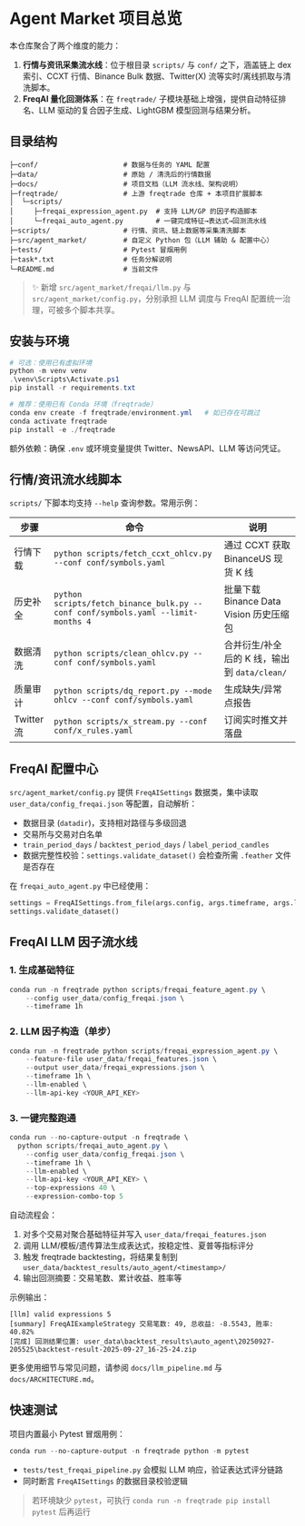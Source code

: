 ﻿# Agent Market 项目总览

本仓库聚合了两个维度的能力：

1. **行情与资讯采集流水线**：位于根目录 `scripts/` 与 `conf/` 之下，涵盖链上 dex 索引、CCXT 行情、Binance Bulk 数据、Twitter(X) 流等实时/离线抓取与清洗脚本。
2. **FreqAI 量化回测体系**：在 `freqtrade/` 子模块基础上增强，提供自动特征排名、LLM 驱动的复合因子生成、LightGBM 模型回测与结果分析。

## 目录结构

```
├─conf/                     # 数据与任务的 YAML 配置
├─data/                     # 原始 / 清洗后的行情数据
├─docs/                     # 项目文档（LLM 流水线、架构说明）
├─freqtrade/                # 上游 freqtrade 仓库 + 本项目扩展脚本
│  └─scripts/
│     ├─freqai_expression_agent.py  # 支持 LLM/GP 的因子构造脚本
│     └─freqai_auto_agent.py        # 一键完成特征→表达式→回测流水线
├─scripts/                  # 行情、资讯、链上数据等采集清洗脚本
├─src/agent_market/         # 自定义 Python 包（LLM 辅助 & 配置中心）
├─tests/                    # Pytest 冒烟用例
├─task*.txt                 # 任务分解说明
└─README.md                 # 当前文件
```

> ✨ 新增 `src/agent_market/freqai/llm.py` 与 `src/agent_market/config.py`，分别承担 LLM 调度与 FreqAI 配置统一治理，可被多个脚本共享。

## 安装与环境

```powershell
# 可选：使用已有虚拟环境
python -m venv venv
.\venv\Scripts\Activate.ps1
pip install -r requirements.txt

# 推荐：使用已有 Conda 环境（freqtrade）
conda env create -f freqtrade/environment.yml   # 如已存在可跳过
conda activate freqtrade
pip install -e ./freqtrade
```

额外依赖：确保 `.env` 或环境变量提供 Twitter、NewsAPI、LLM 等访问凭证。

## 行情/资讯流水线脚本

`scripts/` 下脚本均支持 `--help` 查询参数。常用示例：

| 步骤 | 命令 | 说明 |
| --- | --- | --- |
| 行情下载 | `python scripts/fetch_ccxt_ohlcv.py --conf conf/symbols.yaml` | 通过 CCXT 获取 BinanceUS 现货 K 线 |
| 历史补全 | `python scripts/fetch_binance_bulk.py --conf conf/symbols.yaml --limit-months 4` | 批量下载 Binance Data Vision 历史压缩包 |
| 数据清洗 | `python scripts/clean_ohlcv.py --conf conf/symbols.yaml` | 合并衍生/补全后的 K 线，输出到 `data/clean/` |
| 质量审计 | `python scripts/dq_report.py --mode ohlcv --conf conf/symbols.yaml` | 生成缺失/异常点报告 |
| Twitter 流 | `python scripts/x_stream.py --conf conf/x_rules.yaml` | 订阅实时推文并落盘 |

## FreqAI 配置中心

`src/agent_market/config.py` 提供 `FreqAISettings` 数据类，集中读取 `user_data/config_freqai.json` 等配置，自动解析：

- 数据目录 (`datadir`)，支持相对路径与多级回退
- 交易所与交易对白名单
- `train_period_days` / `backtest_period_days` / `label_period_candles`
- 数据完整性校验：`settings.validate_dataset()` 会检查所需 `.feather` 文件是否存在

在 `freqai_auto_agent.py` 中已经使用：
```python
settings = FreqAISettings.from_file(args.config, args.timeframe, args.label_period)
settings.validate_dataset()
```

## FreqAI LLM 因子流水线

### 1. 生成基础特征

```powershell
conda run -n freqtrade python scripts/freqai_feature_agent.py \
    --config user_data/config_freqai.json \
    --timeframe 1h
```

### 2. LLM 因子构造（单步）

```powershell
conda run -n freqtrade python scripts/freqai_expression_agent.py \
    --feature-file user_data/freqai_features.json \
    --output user_data/freqai_expressions.json \
    --timeframe 1h \
    --llm-enabled \
    --llm-api-key <YOUR_API_KEY>
```

### 3. 一键完整跑通

```powershell
conda run --no-capture-output -n freqtrade \
  python scripts/freqai_auto_agent.py \
    --config user_data/config_freqai.json \
    --timeframe 1h \
    --llm-enabled \
    --llm-api-key <YOUR_API_KEY> \
    --top-expressions 40 \
    --expression-combo-top 5
```

自动流程会：

1. 对多个交易对聚合基础特征并写入 `user_data/freqai_features.json`
2. 调用 LLM/模板/遗传算法生成表达式，按稳定性、夏普等指标评分
3. 触发 freqtrade backtesting，将结果复制到 `user_data/backtest_results/auto_agent/<timestamp>/`
4. 输出回测摘要：交易笔数、累计收益、胜率等

示例输出：

```
[llm] valid expressions 5
[summary] FreqAIExampleStrategy 交易笔数: 49, 总收益: -8.5543, 胜率: 40.82%
[完成] 回测结果位置: user_data\backtest_results\auto_agent\20250927-205525\backtest-result-2025-09-27_16-25-24.zip
```

更多使用细节与常见问题，请参阅 `docs/llm_pipeline.md` 与 `docs/ARCHITECTURE.md`。

## 快速测试

项目内置最小 Pytest 冒烟用例：

```powershell
conda run --no-capture-output -n freqtrade python -m pytest
```

- `tests/test_freqai_pipeline.py` 会模拟 LLM 响应，验证表达式评分链路
- 同时断言 `FreqAISettings` 的数据目录校验逻辑

> 若环境缺少 `pytest`，可执行 `conda run -n freqtrade pip install pytest` 后再运行

